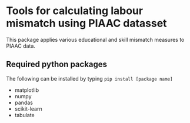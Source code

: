# Tools for calculating labour mismatch using PIAAC datasset

This package applies various educational and skill mismatch measures to PIAAC data.

## Required python packages
The following can be installed by typing `pip install [package name]`
- matplotlib
- numpy
- pandas
- scikit-learn
- tabulate

